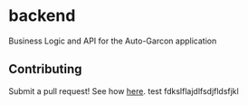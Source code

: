 # backend
Business Logic and API for the Auto-Garcon application

## Contributing
Submit a pull request! See how [here](https://zachmsorenson.github.io/tutorials/github). 
test fdkslflajdlfsdjfldsfjkl
